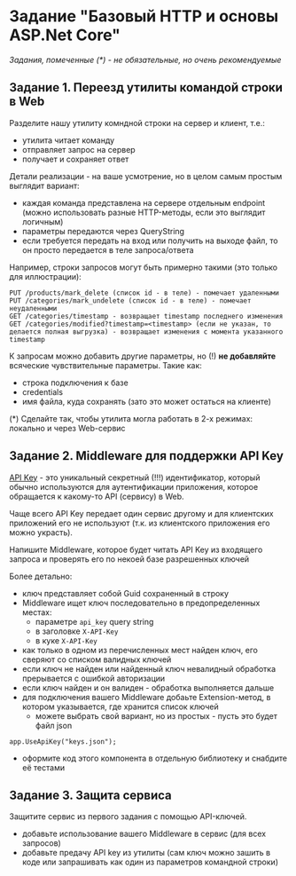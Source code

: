 # Задание "Базовый HTTP и основы ASP.Net Core"

*Задания, помеченные (\*) - не обязательные, но очень рекомендуемые*

## Задание 1. Переезд утилиты командой строки в Web
Разделите нашу утилиту комндной строки на сервер и клиент, т.е.:
- утилита читает команду
- отправляет запрос на сервер
- получает и сохраняет ответ

Детали реализации - на ваше усмотрение, но в целом самым простым выглядит вариант:
- каждая команда представлена на сервере отдельным endpoint (можно использовать разные HTTP-методы, если это выглядит логичным)
- параметры передаются через QueryString
- если требуется передать на вход или получить на выходе файл, то он просто передается в теле запроса/ответа

Например, строки запросов могут быть примерно такими (это только для иллюстрации):
```
PUT /products/mark_delete (список id - в теле) - помечает удаленными
PUT /categories/mark_undelete (список id - в теле) - помечает неудаленными 
GET /categories/timestamp - возвращает timestamp последнего изменения
GET /categories/modified?timestamp=<timestamp> (если не указан, то делается полная выгрузка) - возвращает изменения с момента указанного timestamp
```

К запросам можно добавить другие параметры, но (!) **не добавляйте** всяческие чувствительные параметры. Такие как:
- строка подключения к базе
- credentials
- имя файла, куда сохранять (зато это может остаться на клиенте)

(\*) Сделайте так, чтобы утилита могла работать в 2-х режимах: локально и через Web-сервис

## Задание 2. Middleware для поддержки API Key
[API Key](https://en.wikipedia.org/wiki/API_key) - это уникальный секретный (!!!) идентификатор, который обычно используются для аутентификации приложения, которое обращается к какому-то API (сервису) в Web.

Чаще всего API Key передает один сервис другому и для клиентских приложений его не используют (т.к. из клиентского приложения его можно украсть). 

Напишите Middleware, которое будет читать API Key из входящего запроса и проверять его по некоей базе разрешенных ключей

Более детально:
- ключ представляет собой Guid сохраненный в строку
- Middleware ищет ключ последовательно в предопределенных местах:
    - параметре `api_key` query string
    - в заголовке `X-API-Key`
    - в куке `X-API-Key`
- как только в одном из перечисленных мест найден ключ, его сверяют со списком валидных ключей
- если ключ не найден или найденный ключ невалидный обработка прерывается с ошибкой авторизации
- если ключ найден и он валиден - обработка выполняется дальше
- для подключения вашего Middleware добаьте Extension-метод, в котором указывается, где хранится список ключей 
    - можете выбрать свой вариант, но из простых - пусть это будет файл json
```
app.UseApiKey("keys.json");
```
- оформите код этого компонента в отдельную библиотеку и снабдите её тестами


## Задание 3. Защита сервиса 
Защитите сервис из первого задания с помощью API-ключей.

- добавьте использование вашего Middleware в сервис (для всех запросов)
- добавьте предачу API key из утилиты (сам ключ можно зашить в коде или запрашивать как один из параметров командной строки)